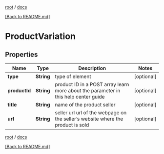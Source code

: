 [root](./../ "root") / [docs](./ "docs")

[[Back to README.md]](./../README.md "[Back to README.md]")

# ProductVariation

## Properties

| Name | Type | Description | Notes |
|------------ | ------------- | ------------- | -------------|
|**type** | **String** | type of element |  [optional] |
|**productId** | **String** | product ID in a POST array learn more about the parameter in this help center guide |  [optional] |
|**title** | **String** | name of the product seller |  [optional] |
|**url** | **String** | seller url url of the webpage on the seller’s website where the product is sold |  [optional] |

[root](./../ "root") / [docs](./ "docs")

[[Back to README.md]](./../README.md "[Back to README.md]")